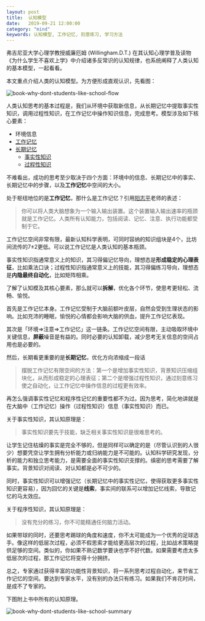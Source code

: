 ```yaml
---
layout: post
title:  认知模型
date:   2019-09-21 12:00:00
category: "mind"
keywords: 认知模型, 工作记忆, 刻意练习, 学习方法
---
```


弗吉尼亚大学心理学教授威廉厄姆 (Willingham.D.T.) 在其认知心理学普及读物《为什么学生不喜欢上学》中介绍诸多反常识的认知规律，也系统阐释了人类认知的基本模型，一起看看。

本文重点介绍人类的认知模型。为方便形成直观认识，先看图：

![book-why-dont-students-like-school-flow](https://images-1256734305.cos.ap-beijing.myqcloud.com/book-why-dont-students-like-school-flow.png)

人类认知思考的基本过程是，我们从环境中获取新信息，从长期记忆中提取事实性知识，调用过程性知识，在工作记忆中操作知识信息，完成思考。模型涉及如下核心要素：

+ 环境信息
+ [工作记忆](https://en.wikipedia.org/wiki/Working_memory)
+ [长期记忆](https://en.wikipedia.org/wiki/Long-term_memory)
    + [事实性知识](https://en.wikipedia.org/wiki/Explicit_memory)
    + [过程性知识](https://en.wikipedia.org/wiki/Procedural_memory)

不难看出，成功的思考至少取决于四个方面：环境中的信息、长期记忆中的事实、长期记忆中的步骤，以及**工作记忆**中空间的大小。

处于枢纽地位的是**工作记忆**，那什么是工作记忆？引用[阳志平](https://www.yangzhiping.com/)老师的表述：

> 你可以将人类大脑想象为一个输入输出装置。这个装置输入输出速率的瓶颈就是工作记忆。人类所有认知能力，包括阅读、记忆、注意、执行功能都受制于它。

工作记忆空间非常有限，最新认知科学表明，可同时容纳的知识组块是4个，比坊间流传的7±2更低。可以说工作记忆是人类认知的基本瓶颈。

事实性知识指通常意义上的知识，其习得偏记忆导向，理想态是**形成稳定的心理表征**，比如乘法口诀；过程性知识指通常意义上的技能，其习得偏练习导向，理想态是**内隐最终自动化**，比如矩阵相乘。

了解了认知模及其核心要素，那么就可以**拆解**，优化各个环节，使思考更轻松、流畅、愉悦。

首先是工作记忆本身。工作记忆受制于大脑前额叶皮层，自然会受到生理状态的影响。比如充沛的睡眠，愉悦的心情都会影响大脑的供血，提升工作记忆表现。

其次是「环境=>注意=>工作记忆」这一链条。工作记忆空间有限，主动吸取环境中关键信息，**屏蔽**噪音是有益的。同时必要的认知卸载，减少思考无关信息的空间占用也是必要的。

然后，长期看更重要的是**长期记忆**，优化方向浓缩成一段话

> 摆脱工作记忆有限空间的方法：第一个是增加事实性知识，背景知识压缩组块化，从而形成稳定的心理表征；第二个是增强过程性知识，通过刻意练习使之自动化，让工作记忆中操作信息的过程更有效率。

再怎么强调事实性记忆和程序性记忆的重要性都不为过。因为思考，简化地讲就是在大脑中（工作记忆）操作（过程性知识）信息（事实性知识）而已。

关于事实性知识，其认知原理是：

> 事实性知识要先于技能，缺乏相关事实性知识是很难思考的。

让学生记住枯燥的事实是完全不够的，但是同样可以确定的是（尽管认识到的人很少）想要凭空让学生拥有分析能力或归纳能力是不可能的。认知科学研究发现，分析的能力和独立思考能力，是需要全面的事实性知识支撑的。缜密的思考需要了解事实。背景知识对阅读、对认知都是必不可少的。

同时，事实性知识可以增强记忆（长期记忆中的事实性记忆，使得获取更多事实性知识更容易），因为回忆的关键是**线索**，事实间的联系可以增加记忆线索，导致记忆的马太效应。

关于程序性知识，其认知原理是：

> 没有充分的练习，你不可能精通任何脑力活动。

如果带球的同时，还要思考踢球的角度和速度，你不太可能成为一个优秀的足球选手。像这样的低层次过程，必须不假思索才能给更高层次的过程，比如战术策略提供足够的空间。类似的，你如果不熟记数学要诀也学不好代数。如果需要考虑太多低层次的过程，那工作记忆将变得十分拥挤。

总之，专家通过获得丰富的功能性背景知识，将一系列思考过程自动化，来节省工作记忆的空间。要达到专家水平，没有别的办法只有练习。如果我们不肯花时间，是成不了专家的。

下图附上书中所有的认知原理。

![book-why-dont-students-like-school-summary](https://images-1256734305.cos.ap-beijing.myqcloud.com/book-why-dont-students-like-school-summary.png)






